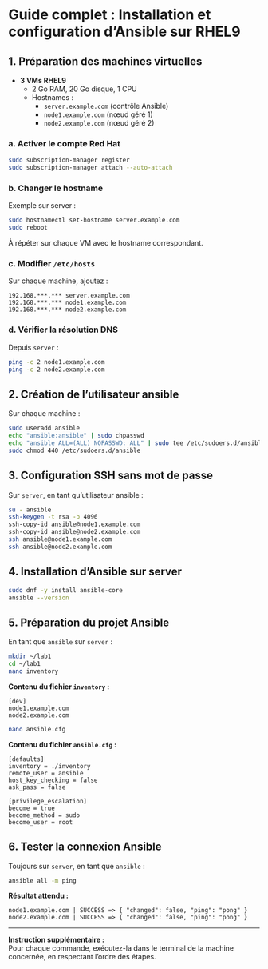 # Guide complet : Installation et configuration d’Ansible sur RHEL9

## 1. Préparation des machines virtuelles

- **3 VMs RHEL9**
    - 2 Go RAM, 20 Go disque, 1 CPU
    - Hostnames :
        - `server.example.com` (contrôle Ansible)
        - `node1.example.com` (nœud géré 1)
        - `node2.example.com` (nœud géré 2)

### a. Activer le compte Red Hat
```bash
sudo subscription-manager register
sudo subscription-manager attach --auto-attach
```

### b. Changer le hostname
Exemple sur server :
```bash
sudo hostnamectl set-hostname server.example.com
sudo reboot
```
À répéter sur chaque VM avec le hostname correspondant.

### c. Modifier `/etc/hosts`
Sur chaque machine, ajoutez :
```
192.168.***.*** server.example.com
192.168.***.*** node1.example.com
192.168.***.*** node2.example.com
```

### d. Vérifier la résolution DNS
Depuis `server` :
```bash
ping -c 2 node1.example.com
ping -c 2 node2.example.com
```

## 2. Création de l’utilisateur ansible

Sur chaque machine :
```bash
sudo useradd ansible
echo "ansible:ansible" | sudo chpasswd
echo "ansible ALL=(ALL) NOPASSWD: ALL" | sudo tee /etc/sudoers.d/ansible
sudo chmod 440 /etc/sudoers.d/ansible
```

## 3. Configuration SSH sans mot de passe

Sur `server`, en tant qu’utilisateur ansible :
```bash
su - ansible
ssh-keygen -t rsa -b 4096
ssh-copy-id ansible@node1.example.com
ssh-copy-id ansible@node2.example.com
ssh ansible@node1.example.com
ssh ansible@node2.example.com
```

## 4. Installation d’Ansible sur server

```bash
sudo dnf -y install ansible-core
ansible --version
```

## 5. Préparation du projet Ansible

En tant que `ansible` sur `server` :
```bash
mkdir ~/lab1
cd ~/lab1
nano inventory
```
**Contenu du fichier `inventory` :**
```
[dev]
node1.example.com
node2.example.com
```

```bash
nano ansible.cfg
```
**Contenu du fichier `ansible.cfg` :**
```
[defaults]
inventory = ./inventory
remote_user = ansible
host_key_checking = false
ask_pass = false

[privilege_escalation]
become = true
become_method = sudo
become_user = root
```

## 6. Tester la connexion Ansible

Toujours sur `server`, en tant que `ansible` :
```bash
ansible all -m ping
```
**Résultat attendu :**
```
node1.example.com | SUCCESS => { "changed": false, "ping": "pong" }
node2.example.com | SUCCESS => { "changed": false, "ping": "pong" }
```

---
**Instruction supplémentaire :**  
Pour chaque commande, exécutez-la dans le terminal de la machine concernée, en respectant l’ordre des étapes.
